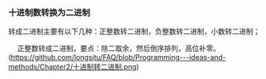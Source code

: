 ### 十进制数转换为二进制
转成二进制主要有以下几种：正整数转二进制，负整数转二进制，小数转二进制；

&emsp; 正整数转成二进制，要点：除二取余，然后倒序排列，高位补零。
(https://github.com/longsjtu/FAQ/blob/Programming---ideas-and-methods/Chapter2/十进制转二进制.png)
